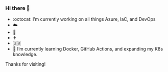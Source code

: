### Hi there 👋

- :octocat: I’m currently working on all things Azure, IaC, and DevOps
- ☁️ 
- 💪
- ✝️
- 🇺🇲
- 🌱 I’m currently learning Docker, GitHub Actions, and expanding my K8s knowledge.

Thanks for visiting!



<!--
**mikemessina/mikemessina** is a ✨ _special_ ✨ repository because its `README.md` (this file) appears on your GitHub profile.

Here are some ideas to get you started:

- 🔭 I’m currently working on ...
- 🌱 I’m currently learning ...
- 👯 I’m looking to collaborate on ...
- 🤔 I’m looking for help with ...
- 💬 Ask me about ...
- 📫 How to reach me: ...
- 😄 Pronouns: ...
- ⚡ Fun fact: ...

-->

